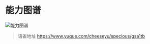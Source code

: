 # 能力图谱
![能力图谱](https://cdn.nlark.com/yuque/0/2021/png/394019/1630038894489-ef358bb3-2831-456c-a3b2-cbe4039f36b7.png)  
> 语雀地址 https://www.yuque.com/cheeseyu/specious/gsa1tb